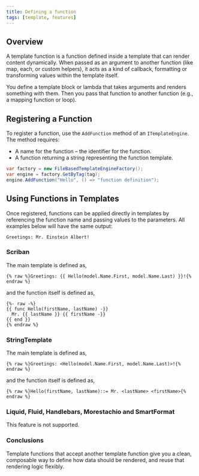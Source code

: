 ```yaml
---
title: Defining a function
tags: [template, features]
---
```

## Overview

A template function is a function defined inside a template that can render content dynamically. When passed as an argument to another function (like map, each, or custom helpers), it acts as a kind of callback, formatting or transforming values within the template itself.

You define a template block or lambda that takes arguments and renders something with them. Then you pass that function to another function (e.g., a mapping function or loop).

## Registering a Function

To register a function, use the `AddFunction` method of an `ITemplateEngine`. The method requires:

- A name for the function – the identifier for the function.
- A function returning a string representing the function template.

```csharp
var factory = new FileBasedTemplateEngineFactory();
var engine = factory.GetByTag(tag);
engine.AddFunction("Hello", () => "function definition");
```

## Using Functions in Templates

Once registered, functions can be applied directly in templates by referencing the function name and passing values to the parameters. All examples below will have the same output:

```text
Greetings: Mr. Einstein Albert!
```

### Scriban

The main template is defined as,

```liquid
{% raw %}Greetings: {{ Hello(model.Name.First, model.Name.Last) }}!{% endraw %}
```

and the function itself is defined as,

```text
{%- raw -%}
{{ func Hello(firstName, lastName) -}}
  Mr. {{ lastName }} {{ firstName -}}
{{ end }}
{% endraw %}
```

### StringTemplate

The main template is defined as,

```text
{% raw %}Greetings: <Hello(model.Name.First, model.Name.Last)>!{% endraw %}
```

and the function itself is defined as,

```text
{% raw %}Hello(firstName, lastName)::= Mr. <lastName> <firstName>{% endraw %}
```

### Liquid, Fluid, Handlebars, Morestachio and SmartFormat

This feature is not supported.

### Conclusions

Template functions that accept another template function give you a clean, composable way to define how data should be rendered, and reuse that rendering logic flexibly.
